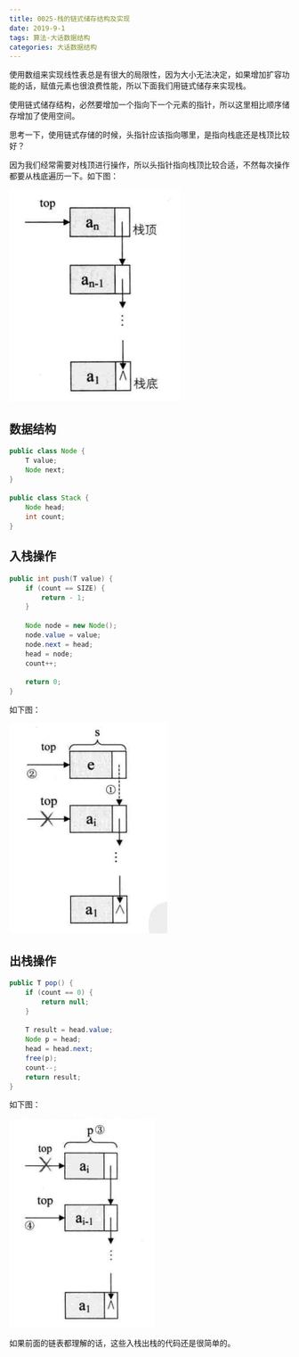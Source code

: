 ```yaml
---
title: 0025-栈的链式储存结构及实现
date: 2019-9-1
tags: 算法-大话数据结构
categories: 大话数据结构
---
```


使用数组来实现线性表总是有很大的局限性，因为大小无法决定，如果增加扩容功能的话，赋值元素也很浪费性能，所以下面我们用链式储存来实现栈。

使用链式储存结构，必然要增加一个指向下一个元素的指针，所以这里相比顺序储存增加了使用空间。

思考一下，使用链式存储的时候，头指针应该指向哪里，是指向栈底还是栈顶比较好？

因为我们经常需要对栈顶进行操作，所以头指针指向栈顶比较合适，不然每次操作都要从栈底遍历一下。如下图：

![](https://github.com/aprz512/pic4aprz512/blob/master/Blog/%E7%AE%97%E6%B3%95/%E5%A4%A7%E8%AF%9D%E6%95%B0%E6%8D%AE%E7%BB%93%E6%9E%84/4-6-1.png?raw=true)



## 数据结构

```java
public class Node {
    T value;
    Node next;
}

public class Stack {
    Node head;
    int count;
}
```



## 入栈操作

```java
public int push(T value) {
    if (count == SIZE) {
        return - 1;
    }

    Node node = new Node();
    node.value = value;
    node.next = head;
    head = node;
    count++;

    return 0;
}
```

如下图：

![](https://github.com/aprz512/pic4aprz512/blob/master/Blog/%E7%AE%97%E6%B3%95/%E5%A4%A7%E8%AF%9D%E6%95%B0%E6%8D%AE%E7%BB%93%E6%9E%84/4-6-2.png?raw=true)



## 出栈操作

```java
public T pop() {
    if (count == 0) {
        return null;
    }

    T result = head.value;
    Node p = head;
    head = head.next;
    free(p);
    count--;
    return result;
}
```

如下图：

![](https://github.com/aprz512/pic4aprz512/blob/master/Blog/%E7%AE%97%E6%B3%95/%E5%A4%A7%E8%AF%9D%E6%95%B0%E6%8D%AE%E7%BB%93%E6%9E%84/4-6-3.png?raw=true)



如果前面的链表都理解的话，这些入栈出栈的代码还是很简单的。